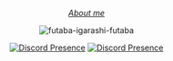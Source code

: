 <div align="center">
<div align="center">

  _[About me](https://bio.site/tedddeptrai)_

</div>
  
![futaba-igarashi-futaba](https://github.com/tedddeptrai/tedddeptrai/assets/78011950/20bc5063-64e2-4ed7-a969-f18f35da9ed5)

[![Discord Presence](https://lanyard-profile-readme.vercel.app/api/327301847855398943?theme=dark&animated=true&hideDiscrim=true&borderRadius=30px&idleMessage=Main)](https://discord.com/users/327301847855398943)
[![Discord Presence](https://lanyard-profile-readme.vercel.app/api/1105146120314830888?theme=dark&animated=true&hideDiscrim=true&borderRadius=30px&idleMessage=Alt)](https://discord.com/users/1105146120314830888)

</div>

